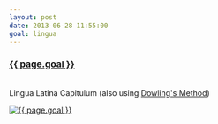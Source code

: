 ```yaml
---
layout: post
date: 2013-06-28 11:55:00
goal: lingua
---
```


<h3 class="graph-align goal-title">
    <a target="_blank" href="https://www.beeminder.com/beneills/goals/lingua">{{ page.goal }}</a>
</h3>

<br />
<div class="graph-align goal-text goal-description">
     Lingua Latina Capitulum (also using <a target="_blank" href="http://www.rci.rutgers.edu/~wcd/Latin.htm">Dowling's Method</a>)
</div>

[![{{ page.goal }}](https://www.beeminder.com/beneills/goals/lingua/graph)](https://www.beeminder.com/beneills/goals/lingua)
